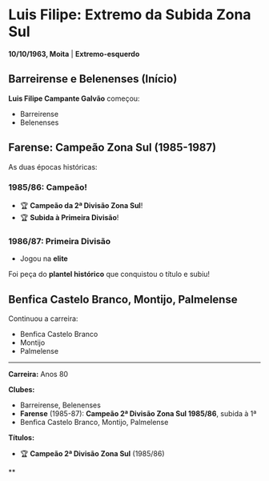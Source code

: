 # Luis Filipe: Extremo da Subida Zona Sul

**10/10/1963, Moita** | **Extremo-esquerdo**

## Barreirense e Belenenses (Início)

**Luis Filipe Campante Galvão** começou:
- Barreirense
- Belenenses

## Farense: Campeão Zona Sul (1985-1987)

As duas épocas históricas:

### 1985/86: Campeão!
- 🏆 **Campeão da 2ª Divisão Zona Sul**!
- 🏆 **Subida à Primeira Divisão**!

### 1986/87: Primeira Divisão
- Jogou na **elite**

Foi peça do **plantel histórico** que conquistou o título e subiu!

## Benfica Castelo Branco, Montijo, Palmelense

Continuou a carreira:
- Benfica Castelo Branco
- Montijo
- Palmelense

---

**Carreira:** Anos 80

**Clubes:**
- Barreirense, Belenenses
- **Farense** (1985-87): **Campeão 2ª Divisão Zona Sul 1985/86**, subida à 1ª
- Benfica Castelo Branco, Montijo, Palmelense

**Títulos:**
- 🏆 **Campeão 2ª Divisão Zona Sul** (1985/86)

**